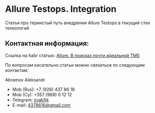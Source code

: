 # Allure Testops. Integration
Статья про теринстый путь внедрения Allure Testops в текущий стек технологий

Контактная информация:
--------------
Ссылка на habr статью: [Allure. В поисках почти идеальной TMS]

По вопросам касательно статьи можно связаться по следующим контактам:

Abramov Aleksandr
* Mob (Rus): +7 (926) 437 86 16
* Mob (Cy): +357 (968) 0 12 12
* Telegram: [zyab1ik](https://t.me/zyab1ik)
* E-mail: 4378616@gmail.com

[Allure. В поисках почти идеальной TMS]: https://habr.com/ru/post/571476/
